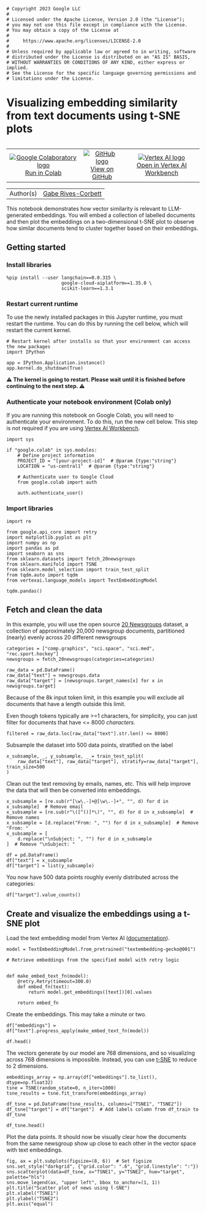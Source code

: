 ```
# Copyright 2023 Google LLC
#
# Licensed under the Apache License, Version 2.0 (the "License");
# you may not use this file except in compliance with the License.
# You may obtain a copy of the License at
#
#     https://www.apache.org/licenses/LICENSE-2.0
#
# Unless required by applicable law or agreed to in writing, software
# distributed under the License is distributed on an "AS IS" BASIS,
# WITHOUT WARRANTIES OR CONDITIONS OF ANY KIND, either express or implied.
# See the License for the specific language governing permissions and
# limitations under the License.
```

# Visualizing embedding similarity from text documents using t-SNE plots

<table align="left">
  <td style="text-align: center">
    <a href="https://colab.research.google.com/github/GoogleCloudPlatform/generative-ai/blob/main/embeddings/embedding-similarity-visualization.ipynb">
      <img src="https://cloud.google.com/ml-engine/images/colab-logo-32px.png" alt="Google Colaboratory logo"><br> Run in Colab
    </a>
  </td>
  <td style="text-align: center">
    <a href="https://github.com/GoogleCloudPlatform/generative-ai/blob/main/embeddings/embedding-similarity-visualization.ipynb">
      <img src="https://cloud.google.com/ml-engine/images/github-logo-32px.png" alt="GitHub logo"><br> View on GitHub
    </a>
  </td>
  <td style="text-align: center">
    <a href="https://console.cloud.google.com/vertex-ai/workbench/deploy-notebook?download_url=https://raw.githubusercontent.com/GoogleCloudPlatform/generative-ai/main/embeddings/embedding-similarity-visualization.ipynb">
      <img src="https://lh3.googleusercontent.com/UiNooY4LUgW_oTvpsNhPpQzsstV5W8F7rYgxgGBD85cWJoLmrOzhVs_ksK_vgx40SHs7jCqkTkCk=e14-rj-sc0xffffff-h130-w32" alt="Vertex AI logo"><br> Open in Vertex AI Workbench
    </a>
  </td>
</table>

| | |
|-|-|
|Author(s) | [Gabe Rives-Corbett](https://github.com/grivescorbett) |

This notebook demonstrates how vector similarity is relevant to LLM-generated embeddings. You will embed a collection of labelled documents and then plot the embeddings on a two-dimensional t-SNE plot to observe how similar documents tend to cluster together based on their embeddings.

## Getting started

### Install libraries


```
%pip install --user langchain==0.0.315 \
                    google-cloud-aiplatform==1.35.0 \
                    scikit-learn==1.3.1
```

### Restart current runtime

To use the newly installed packages in this Jupyter runtime, you must restart the runtime. You can do this by running the cell below, which will restart the current kernel.


```
# Restart kernel after installs so that your environment can access the new packages
import IPython

app = IPython.Application.instance()
app.kernel.do_shutdown(True)
```

<div class="alert alert-block alert-warning">
<b>⚠️ The kernel is going to restart. Please wait until it is finished before continuing to the next step. ⚠️</b>
</div>


### Authenticate your notebook environment (Colab only)

If you are running this notebook on Google Colab, you will need to authenticate your environment. To do this, run the new cell below. This step is not required if you are using [Vertex AI Workbench](https://cloud.google.com/vertex-ai-workbench).


```
import sys

if "google.colab" in sys.modules:
    # Define project information
    PROJECT_ID = "[your-project-id]"  # @param {type:"string"}
    LOCATION = "us-central1"  # @param {type:"string"}

    # Authenticate user to Google Cloud
    from google.colab import auth

    auth.authenticate_user()
```

### Import libraries


```
import re

from google.api_core import retry
import matplotlib.pyplot as plt
import numpy as np
import pandas as pd
import seaborn as sns
from sklearn.datasets import fetch_20newsgroups
from sklearn.manifold import TSNE
from sklearn.model_selection import train_test_split
from tqdm.auto import tqdm
from vertexai.language_models import TextEmbeddingModel

tqdm.pandas()
```

## Fetch and clean the data

In this example, you will use the open source [20 Newsgroups](http://qwone.com/~jason/20Newsgroups/) dataset, a collection of approximately 20,000 newsgroup documents, partitioned (nearly) evenly across 20 different newsgroups


```
categories = ["comp.graphics", "sci.space", "sci.med", "rec.sport.hockey"]
newsgroups = fetch_20newsgroups(categories=categories)
```


```
raw_data = pd.DataFrame()
raw_data["text"] = newsgroups.data
raw_data["target"] = [newsgroups.target_names[x] for x in newsgroups.target]
```

Because of the 8k input token limit, in this example you will exclude all documents that have a length outside this limit.

Even though tokens typically are >=1 characters, for simplicity, you can just filter for documents that have <= 8000 _characters_.


```
filtered = raw_data.loc[raw_data["text"].str.len() <= 8000]
```

Subsample the dataset into 500 data points, stratified on the label


```
x_subsample, _, y_subsample, _ = train_test_split(
    raw_data["text"], raw_data["target"], stratify=raw_data["target"], train_size=500
)
```

Clean out the text removing by emails, names, etc. This will help improve the data that will then be converted into embeddings.


```
x_subsample = [re.sub(r"[\w\.-]+@[\w\.-]+", "", d) for d in x_subsample]  # Remove email
x_subsample = [re.sub(r"\([^()]*\)", "", d) for d in x_subsample]  # Remove names
x_subsample = [d.replace("From: ", "") for d in x_subsample]  # Remove "From: "
x_subsample = [
    d.replace("\nSubject: ", "") for d in x_subsample
]  # Remove "\nSubject: "
```


```
df = pd.DataFrame()
df["text"] = x_subsample
df["target"] = list(y_subsample)
```

You now have 500 data points roughly evenly distributed across the categories:


```
df["target"].value_counts()
```

## Create and visualize the embeddings using a t-SNE plot

Load the text embedding model from Vertex AI ([documentation](https://cloud.google.com/vertex-ai/docs/generative-ai/model-reference/text-embeddings)).


```
model = TextEmbeddingModel.from_pretrained("textembedding-gecko@001")
```


```
# Retrieve embeddings from the specified model with retry logic


def make_embed_text_fn(model):
    @retry.Retry(timeout=300.0)
    def embed_fn(text):
        return model.get_embeddings([text])[0].values

    return embed_fn
```

Create the embeddings. This may take a minute or two.


```
df["embeddings"] = df["text"].progress_apply(make_embed_text_fn(model))
```


```
df.head()
```

The vectors generate by our model are 768 dimensions, and so visualizing across 768 dimensions is impossible. Instead, you can use [t-SNE](https://en.wikipedia.org/wiki/T-distributed_stochastic_neighbor_embedding) to reduce to 2 dimensions.


```
embeddings_array = np.array(df["embeddings"].to_list(), dtype=np.float32)
tsne = TSNE(random_state=0, n_iter=1000)
tsne_results = tsne.fit_transform(embeddings_array)
```


```
df_tsne = pd.DataFrame(tsne_results, columns=["TSNE1", "TSNE2"])
df_tsne["target"] = df["target"]  # Add labels column from df_train to df_tsne
```


```
df_tsne.head()
```

Plot the data points. It should now be visually clear how the documents from the same newsgroup show up close to each other in the vector space with text embeddings.


```
fig, ax = plt.subplots(figsize=(8, 6))  # Set figsize
sns.set_style("darkgrid", {"grid.color": ".6", "grid.linestyle": ":"})
sns.scatterplot(data=df_tsne, x="TSNE1", y="TSNE2", hue="target", palette="hls")
sns.move_legend(ax, "upper left", bbox_to_anchor=(1, 1))
plt.title("Scatter plot of news using t-SNE")
plt.xlabel("TSNE1")
plt.ylabel("TSNE2")
plt.axis("equal")
```
